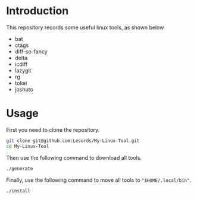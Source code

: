 # Introduction

This repository records some useful linux tools, as shown below

- bat
- ctags
- diff-so-fancy
- delta
- icdiff
- lazygit
- rg
- tokei
- joshuto

# Usage

First you need to clone the repository.

```bash
git clone git@github.com:Lesords/My-Linux-Tool.git
cd My-Linux-Tool
```

Then use the following command to download all tools.

```bash
./generate
```

Finally, use the following command to move all tools to `"$HOME/.local/bin"`.

```bash
./install
```
